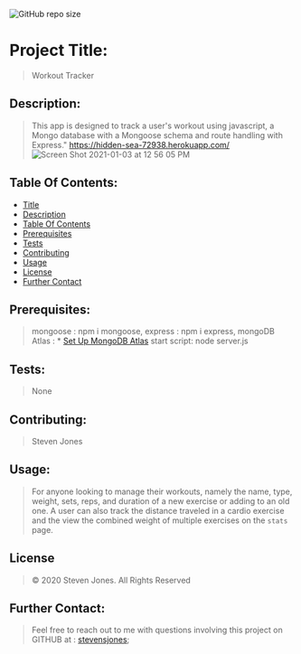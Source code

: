 ![GitHub repo size](https://img.shields.io/github/repo-size/stevensjones/workoutTrackerEleventhEdition)
# Project Title: 
> Workout Tracker
## Description: 
> This app is designed to track a user's workout using javascript, a Mongo database with a Mongoose schema and route handling with Express."
>  https://hidden-sea-72938.herokuapp.com/
> ![Screen Shot 2021-01-03 at 12 56 05 PM](https://user-images.githubusercontent.com/56704209/103487623-02c00700-4dc4-11eb-91fd-ea3dedb2c951.png)
## Table Of Contents:
- [Title](#Title)
- [Description](#Description)
- [Table Of Contents](#TableOfContents)
- [Prerequisites](#Prerequisites)
- [Tests](#Tests)
- [Contributing](#Contributing)
- [Usage](#Usage) 
- [License](#License)
- [Further Contact](#FurtherContact)
## Prerequisites:
>  mongoose : npm i mongoose, express : npm i express, mongoDB Atlas : * [Set Up MongoDB Atlas](../04-Supplemental/MongoAtlas-Setup.md)
> start script: node server.js
## Tests:
> None
## Contributing:
> Steven Jones
## Usage:
> For anyone looking to manage their workouts, namely the name, type, weight, sets, reps, and duration of a new exercise or adding to an old one. A user can also track the distance traveled in a cardio exercise and the view the combined weight of multiple exercises on the `stats` page.
## License
> © 2020 Steven Jones. All Rights Reserved 
## Further Contact:
> Feel free to reach out to me with questions involving this project on GITHUB at : [stevensjones](https://github.com/stevensjones);

